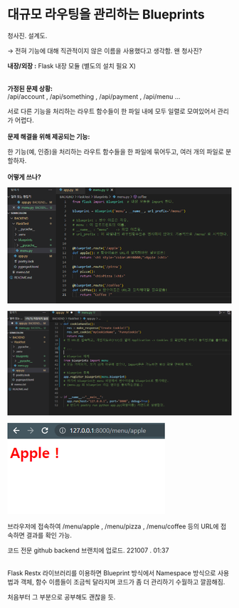 # 대규모 라우팅을 관리하는 Blueprints

청사진. 설계도.

→ 전혀 기능에 대해 직관적이지 않은 이름을 사용했다고 생각함. 왠 청사진?

**내장/외장 :**    Flask 내장 모듈 (별도의 설치 필요 X)  
<br>  

**가정된 문제 상황:**  
/api/account , /api/something , /api/payment , /api/menu …

서로 다른 기능을 처리하는 라우트 함수들이 한 파일 내에 모두 일렬로 모여있어서 관리가 어렵다.
<br>  
**문제 해결을 위해 제공되는 기능:**

한 기능(예, 인증)을 처리하는 라우트 함수들을 한 파일에 묶어두고, 여러 개의 파일로 분할하자.
<br>  
**어떻게 쓰나?**

![Untitled](./img/1.png)

![Untitled](./img/2.png)

![Untitled](./img/3.png)

브라우저에 접속하여 /menu/apple , /menu/pizza , /menu/coffee 등의 URL에 접속하면 결과를 확인 가능.

코드 전문 github backend 브랜치에 업로드. 221007 . 01:37  

<br>  
Flask Restx 라이브러리를 이용하면 Blueprint 방식에서 Namespace 방식으로 사용법과 객체, 함수 이름들이 조금씩 달라지며 코드가 좀 더 관리하기 수월하고 깔끔해짐.  

처음부터 그 부분으로 공부해도 괜찮을 듯.